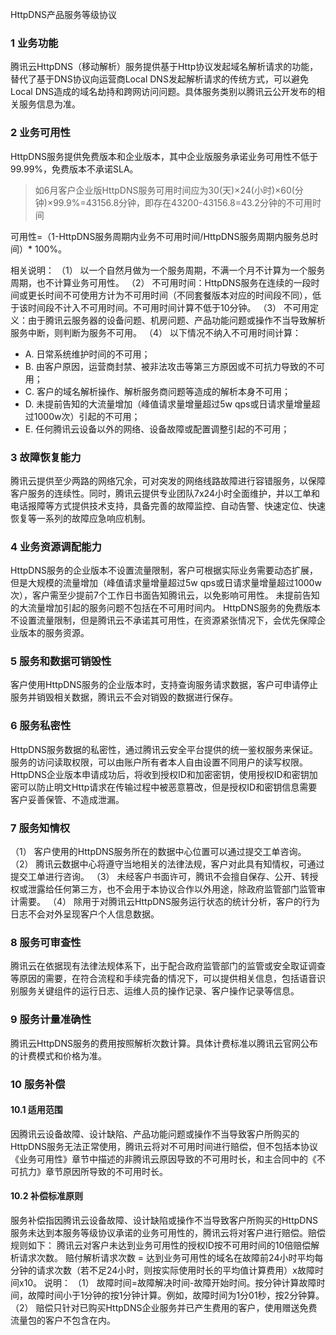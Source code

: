 
HttpDNS产品服务等级协议

### 1 业务功能
腾讯云HttpDNS（移动解析）服务提供基于Http协议发起域名解析请求的功能，替代了基于DNS协议向运营商Local DNS发起解析请求的传统方式，可以避免Local DNS造成的域名劫持和跨网访问问题。具体服务类别以腾讯云公开发布的相关服务信息为准。

### 2 业务可用性
HttpDNS服务提供免费版本和企业版本，其中企业版服务承诺业务可用性不低于99.99%，免费版本不承诺SLA。

>如6月客户企业版HttpDNS服务可用时间应为30(天)×24(小时)×60(分钟)×99.9%=43156.8分钟，即存在43200-43156.8=43.2分钟的不可用时间

可用性=（1-HttpDNS服务周期内业务不可用时间/HttpDNS服务周期内服务总时间）* 100%。

相关说明：
（1）	以一个自然月做为一个服务周期，不满一个月不计算为一个服务周期，也不计算业务可用性。
（2）	不可用时间：HttpDNS服务在连续的一段时间或更长时间不可使用方计为不可用时间（不同套餐版本对应的时间段不同），低于该时间段不计入不可用时间。不可用时间计算不低于10分钟。
（3）	不可用定义：由于腾讯云服务器的设备问题、机房问题、产品功能问题或操作不当导致解析服务中断，则判断为服务不可用。
（4）	以下情况不纳入不可用时间计算：
- A.	日常系统维护时间的不可用；
- B.	由客户原因，运营商封禁、被非法攻击等第三方原因或不可抗力导致的不可用；
- C.	客户的域名解析操作、解析服务商问题等造成的解析本身不可用；
- D.	未提前告知的大流量增加（峰值请求量增量超过5w qps或日请求量增量超过1000w次）引起的不可用；
- E.	任何腾讯云设备以外的网络、设备故障或配置调整引起的不可用；

### 3 故障恢复能力
腾讯云提供至少两路的网络冗余，可对突发的网络线路故障进行容错服务，以保障客户服务的连续性。同时，腾讯云提供专业团队7x24小时全面维护，并以工单和电话报障等方式提供技术支持，具备完善的故障监控、自动告警、快速定位、快速恢复等一系列的故障应急响应机制。

### 4 业务资源调配能力
HttpDNS服务的企业版本不设置流量限制，客户可根据实际业务需要动态扩展，但是大规模的流量增加（峰值请求量增量超过5w qps或日请求量增量超过1000w次），客户需至少提前7个工作日书面告知腾讯云，以免影响可用性。
未提前告知的大流量增加引起的服务问题不包括在不可用时间内。
HttpDNS服务的免费版本不设置流量限制，但是腾讯云不承诺其可用性，在资源紧张情况下，会优先保障企业版本的服务资源。

### 5 服务和数据可销毁性
客户使用HttpDNS服务的企业版本时，支持查询服务请求数据，客户可申请停止服务并销毁相关数据，腾讯云不会对销毁的数据进行保存。

### 6 服务私密性
HttpDNS服务数据的私密性，通过腾讯云安全平台提供的统一鉴权服务来保证。服务的访问读取权限，可以由账户所有者本人自由设置不同用户的读写权限。
HttpDNS企业版本申请成功后，将收到授权ID和加密密钥，使用授权ID和密钥加密可以防止明文Http请求在传输过程中被恶意篡改，但是授权ID和密钥信息需要客户妥善保管、不造成泄漏。

### 7 服务知情权
（1）	客户使用的HttpDNS服务所在的数据中心位置可以通过提交工单咨询。
（2）	腾讯云数据中心将遵守当地相关的法律法规，客户对此具有知情权，可通过提交工单进行咨询。
（3）	未经客户书面许可，腾讯不会擅自保存、公开、转授权或泄露给任何第三方，也不会用于本协议合作以外用途，除政府监管部门监管审计需要。
（4）	除用于对腾讯云HttpDNS服务运行状态的统计分析，客户的行为日志不会对外呈现客户个人信息数据。

### 8 服务可审查性
腾讯云在依据现有法律法规体系下，出于配合政府监管部门的监管或安全取证调查等原因的需要，在符合流程和手续完备的情况下，可以提供相关信息，包括语音识别服务关键组件的运行日志、运维人员的操作记录、客户操作记录等信息。

### 9 服务计量准确性
腾讯云HttpDNS服务的费用按照解析次数计算。具体计费标准以腾讯云官网公布的计费模式和价格为准。

### 10 服务补偿
#### 10.1 适用范围
因腾讯云设备故障、设计缺陷、产品功能问题或操作不当导致客户所购买的HttpDNS服务无法正常使用，腾讯云将对不可用时间进行赔偿，但不包括本协议《业务可用性》章节中描述的非腾讯云原因导致的不可用时长，和主合同中的《不可抗力》章节原因所导致的不可用时长。

#### 10.2 补偿标准原则
服务补偿指因腾讯云设备故障、设计缺陷或操作不当导致客户所购买的HttpDNS服务未达到本服务等级协议承诺的业务可用性的，腾讯云将对客户进行赔偿。赔偿规则如下：
腾讯云对客户未达到业务可用性的授权ID按不可用时间的10倍赔偿解析请求次数。
赔付解析请求次数 = 达到业务可用性的域名在故障前24小时平均每分钟的请求次数（若不足24小时，则按实际使用时长的平均值计算费用）x故障时间x10。
说明：
（1）	故障时间=故障解决时间-故障开始时间。按分钟计算故障时间，故障时间小于1分钟的按1分钟计算。例如，故障时间为1分01秒，按2分钟算。
（2）	赔偿只针对已购买HttpDNS企业服务并已产生费用的客户，使用赠送免费流量包的客户不包含在内。
